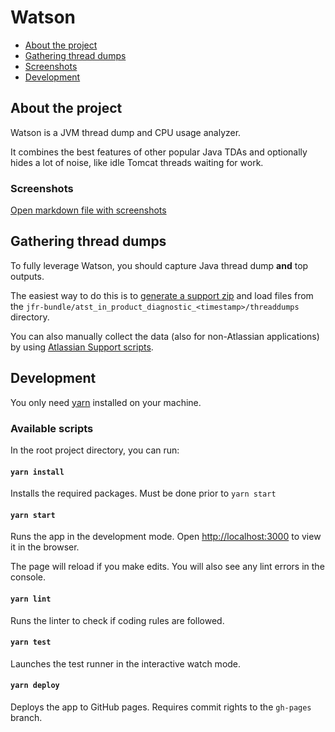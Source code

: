 # Watson

* [About the project](#about-the-project)
* [Gathering thread dumps](#gathering-thread-dumps)
* [Screenshots](#screenshots)
* [Development](#development)

## About the project

Watson is a JVM thread dump and CPU usage analyzer.

It combines the best features of other popular Java TDAs and optionally hides a lot of noise, like idle Tomcat threads waiting for work.

### Screenshots

[Open markdown file with screenshots](screenshots.md)

## Gathering thread dumps

To fully leverage Watson, you should capture Java thread dump **and** top outputs.

The easiest way to do this is to [generate a support zip](https://confluence.atlassian.com/support/create-a-support-zip-790796819.html) and
load files from the `jfr-bundle/atst_in_product_diagnostic_<timestamp>/threaddumps` directory.

You can also manually collect the data (also for non-Atlassian applications) by using [Atlassian Support scripts](https://bitbucket.org/atlassianlabs/atlassian-support/src/master/).

## Development

You only need [yarn](https://classic.yarnpkg.com/en/docs/install/) installed on your machine.

### Available scripts

In the root project directory, you can run:

#### `yarn install`

Installs the required packages. Must be done prior to `yarn start`

#### `yarn start`

Runs the app in the development mode.
Open [http://localhost:3000](http://localhost:3000) to view it in the browser.

The page will reload if you make edits.
You will also see any lint errors in the console.

#### `yarn lint`

Runs the linter to check if coding rules are followed.

#### `yarn test`

Launches the test runner in the interactive watch mode.

#### `yarn deploy`

Deploys the app to GitHub pages. Requires commit rights to the `gh-pages` branch.
